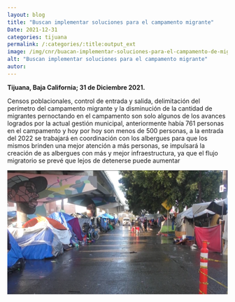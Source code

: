 ```yaml
---
layout: blog
title: "Buscan implementar soluciones para el campamento migrante"
Date: 2021-12-31
categories: tijuana
permalink: /:categories/:title:output_ext
image: /img/cnr/buacan-implementar-soluciones-para-el-campamento-de-migrantes.png
alt: "Buscan implementar soluciones para el campamento migrante"
autor:
---
```


**Tijuana, Baja California; 31 de Diciembre 2021.** 

Censos poblacionales, control de entrada y salida, delimitación del perímetro del campamento migrante y la disminución de la cantidad de migrantes pernoctando en el campamento son solo algunos de los avances logrados por la actual gestión municipal, anteriormente había 761 personas en el campamento y hoy por hoy son menos de 500 personas, a la entrada del 2022 se trabajará en coordinación con los albergues para que los mismos brinden una mejor atención a más personas, se impulsará la creación de as albergues con más y mejor infraestructura, ya que el flujo migratorio se prevé que lejos de detenerse puede aumentar


<div id="carouselExampleSlidesOnly" class="carousel slide" data-ride="carousel">
  <div class="carousel-inner">
    <div class="carousel-item active">
       <img class="d-block w-100" src="/img/cnr/buacan-implementar-soluciones-para-el-campamento-de-migrantes.png" loading="lazy"  alt="Buscan implementar soluciones para el campamento migrante">
    </div>
  </div>
</div>